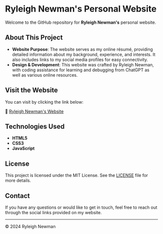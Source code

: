 # Ryleigh Newman's Personal Website

Welcome to the GitHub repository for **Ryleigh Newman's** personal website.

## About This Project

- **Website Purpose**: The website serves as my online résumé, providing detailed information about my background, experience, and interests. It also includes links to my social media profiles for easy connectivity.
- **Design & Development**: This website was crafted by Ryleigh Newman, with coding assistance for learning and debugging from ChatGPT as well as various online resources.

## Visit the Website

You can visit by clicking the link below:

🔗 [Ryleigh Newman's Website](https://ryleighnewman.github.io/)

## Technologies Used

- **HTML5**
- **CSS3**
- **JavaScript**

## License

This project is licensed under the MIT License. See the [LICENSE](LICENSE) file for more details.

## Contact

If you have any questions or would like to get in touch, feel free to reach out through the social links provided on my website.

---

&copy; 2024 Ryleigh Newman
